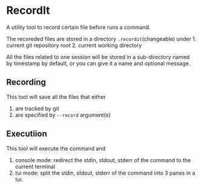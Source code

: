 # RecordIt

A utility tool to record certain file before runs a command.

The recoreded files are stored in a directory `.recordit`(changeable) under
    1. current git repository root
    2. current working directory

All the files related to one session will be stored in a sub-directory named by timestamp by default, or you can give it a name and optional message.

## Recording

This tool will save all the files that either

1. are tracked by git
2. are specified by `--record` argument(s)

## Executiion

This tool will execute the command and

1. console mode: redirect the stdin, stdout, stderr of the command to the current terminal
2. tui mode: split the stdin, stdout, stderr of the command into 3 panes in a tui.